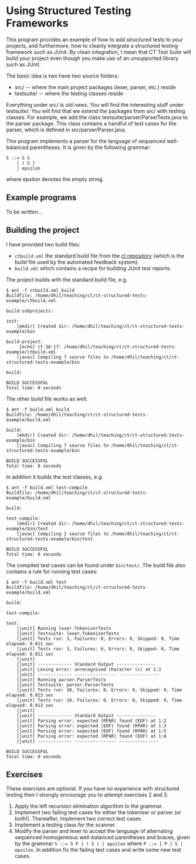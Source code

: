 # Using Structured Testing Frameworks
This program provides an example of how to add structured tests to your projects, and furthermore, 
how to cleanly integrate a structured testing framework such as JUnit. By clean integration, I mean 
that CT Test Suite will build your project even though you make use of an unsupported library such as JUnit. 
 
The basic idea is two have two source folders:

* src/ -- where the main project packages (lexer, parser, etc.) reside
* testsuite/ -- where the testing classes reside
    
Everything under src/ is old news. You will find the interesting stuff under testsuite/.
You will find that we extend the packages from src/ with testing classes. For example, 
we add the class testsuite/parser/ParserTests.java to the parser package. This class contains 
a handful of test cases for the parser, which is defined in src/parser/Parser.java.
   
This program implements a parser for the language of sequenced well-balanced parentheses. 
It is given by the following grammar:

```   
S ::= S S 
    | ( S ) 
    | epsilon 
```
where epsilon denotes the empty string.

## Example programs
To be written...

## Building the project
I have provided two build files:

* `ctbuild.xml` the standard build file from the [ct repository](https://bitbucket.org/cdubach/ct-16-17) (which is the build file used by the automated feedback system).
* `build.xml` which contains a recipe for building JUnit test reports.

The project builds with the standard build file, e.g.
```
$ ant -f ctbuild.xml build
Buildfile: /home/dhil/teaching/ct/ct-structured-tests-example/ctbuild.xml

build-subprojects:

init:
    [mkdir] Created dir: /home/dhil/teaching/ct/ct-structured-tests-example/bin

build-project:
     [echo] ct-16-17: /home/dhil/teaching/ct/ct-structured-tests-example/ctbuild.xml
    [javac] Compiling 7 source files to /home/dhil/teaching/ct/ct-structured-tests-example/bin

build:

BUILD SUCCESSFUL
Total time: 0 seconds
```
The other build file works as well:
```
$ ant -f build.xml build
Buildfile: /home/dhil/teaching/ct/ct-structured-tests-example/build.xml

build:
    [mkdir] Created dir: /home/dhil/teaching/ct/ct-structured-tests-example/bin
    [javac] Compiling 7 source files to /home/dhil/teaching/ct/ct-structured-tests-example/bin

BUILD SUCCESSFUL
Total time: 0 seconds
```
In addition it builds the test classes, e.g.
```
$ ant -f build.xml test-compile
Buildfile: /home/dhil/teaching/ct/ct-structured-tests-example/build.xml

build:

test-compile:
    [mkdir] Created dir: /home/dhil/teaching/ct/ct-structured-tests-example/bin/test
    [javac] Compiling 2 source files to /home/dhil/teaching/ct/ct-structured-tests-example/bin/test

BUILD SUCCESSFUL
Total time: 0 seconds
```
The compiled test cases can be found under `bin/test/`. The build file also contains a rule for running test cases:
```
$ ant -f build.xml test
Buildfile: /home/dhil/teaching/ct/ct-structured-tests-example/build.xml

build:

test-compile:

test:
    [junit] Running lexer.TokeniserTests
    [junit] Testsuite: lexer.TokeniserTests
    [junit] Tests run: 3, Failures: 0, Errors: 0, Skipped: 0, Time elapsed: 0.011 sec
    [junit] Tests run: 3, Failures: 0, Errors: 0, Skipped: 0, Time elapsed: 0.011 sec
    [junit] 
    [junit] ------------- Standard Output ---------------
    [junit] Lexing error: unrecognised character (c) at 1:3
    [junit] ------------- ---------------- ---------------
    [junit] Running parser.ParserTests
    [junit] Testsuite: parser.ParserTests
    [junit] Tests run: 10, Failures: 0, Errors: 0, Skipped: 0, Time elapsed: 0.013 sec
    [junit] Tests run: 10, Failures: 0, Errors: 0, Skipped: 0, Time elapsed: 0.013 sec
    [junit] 
    [junit] ------------- Standard Output ---------------
    [junit] Parsing error: expected (RPAR) found (EOF) at 1:2
    [junit] Parsing error: expected (EOF) found (RPAR) at 1:3
    [junit] Parsing error: expected (EOF) found (RPAR) at 1:5
    [junit] Parsing error: expected (RPAR) found (EOF) at 1:8
    [junit] ------------- ---------------- ---------------

BUILD SUCCESSFUL
Total time: 0 seconds
```

## Exercises
These exercises are optional. If you have no experience with structured testing then I strongly encourage you to attempt exercises 2 and 3.

1. Apply the left recursion elimination algorithm to the grammar.
2. Implement two failing test cases for either the tokeniser or parser (or both!). Thereafter, implement two correct test cases.
3. Implement a testing class for the scanner.
4. Modify the parser and lexer to accept the language of alternating sequenced homogeneous well-balanced parentheses and braces, given by the grammar `S ::= S P | ( S ) | epsilon` where `P ::= { P } S | epsilon`. In addition fix the failing test cases and write some new test cases.
